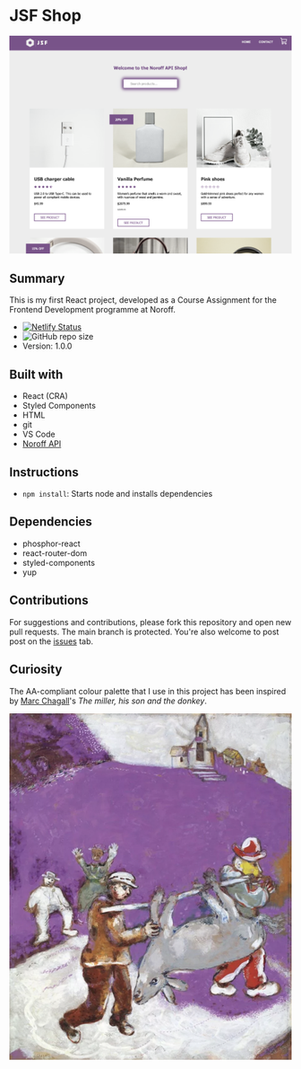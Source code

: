 # JSF Shop

![Homepage screenshot](./src/assets/screenshot.png)

## Summary

This is my first React project, developed as a Course Assignment for the Frontend Development programme at Noroff.

- [![Netlify Status](https://api.netlify.com/api/v1/badges/b52e5475-33ab-40e8-af26-4014be6167c6/deploy-status)](https://app.netlify.com/sites/jsf-shop/deploys)
- ![GitHub repo size](https://img.shields.io/github/repo-size/NehGuk/social-media-client-hk?style=plastic)
- Version: 1.0.0

## Built with

- React (CRA)
- Styled Components
- HTML
- git
- VS Code
- [Noroff API](https://docs.noroff.dev/)

## Instructions

- `npm install`: Starts node and installs dependencies

## Dependencies

- phosphor-react
- react-router-dom
- styled-components
- yup

## Contributions

For suggestions and contributions, please fork this repository and open new pull requests. The main branch is protected. You're also welcome to post post on the [issues](https://github.com/NehGuk/noroff-shop/issues) tab.

## Curiosity

The AA-compliant colour palette that I use in this project has been inspired by [Marc Chagall](https://en.wikipedia.org/wiki/Marc_Chagall)'s _The miller, his son and the donkey_.

![Homepage screenshot](./src/assets/marc-chagall-the-miller-his-son-and-the-donkey.png)
